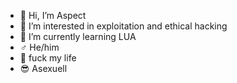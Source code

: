 - 👋 Hi, I’m Aspect
- 👀 I’m interested in exploitation and ethical hacking
- 🌱 I’m currently learning LUA
- ♂️ He/him
- 💯 fuck my life
- 😎 Asexuell 
